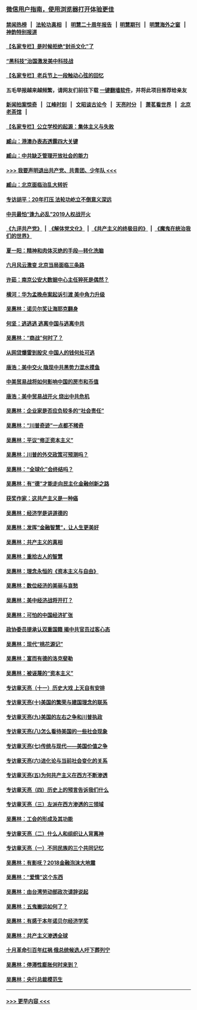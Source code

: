 ### [微信用户指南，使用浏览器打开体验更佳](https://github.com/gfw-breaker/banned-news1/blob/master/indexes/wechat-guide.md?t=0)
#### [禁闻热榜](热点新闻.md?t=0)  &nbsp;&nbsp;|&nbsp;&nbsp; [法轮功真相](https://github.com/gfw-breaker/truth/blob/master/README.md?t=0) &nbsp;&nbsp;|&nbsp;&nbsp; [明慧二十周年报告](https://github.com/gfw-breaker/mh-reports/blob/master/README.md?t=0) &nbsp;&nbsp;|&nbsp;&nbsp;[明慧期刊](https://github.com/gfw-breaker/mh-qikan) &nbsp;&nbsp;|&nbsp;&nbsp; [明慧海外之窗](https://github.com/gfw-breaker/mh-news/blob/master/README.md?t=0) &nbsp;&nbsp;|&nbsp;&nbsp; [神韵特别报道](https://github.com/gfw-breaker/mh-news/blob/master/shenyun.md?t=0)
#### [【名家专栏】是时候拒绝“封杀文化”了](../pages/nsc423/n11814093.md?t=02121502) 
#### [“黑科技”治国激发美中科技战](../pages/nsc423/n11638056.md?t=02121502) 
#### [【名家专栏】老兵节上一段触动心弦的回忆](../pages/nsc423/n11646016.md?t=02121502) 
#### 五毛举报越来越频繁，请网友们前往下载 [一键翻墙软件](https://github.com/gfw-breaker/ssr-accounts)，并将此项目推荐给亲友
#### [新闻拍案惊奇](https://github.com/gfw-breaker/banned-news1/blob/master/pages/link4.md) &nbsp;&nbsp;|&nbsp;&nbsp; [江峰时刻](https://github.com/gfw-breaker/banned-news1/blob/master/pages/link4.md) &nbsp;&nbsp;|&nbsp;&nbsp; [文昭谈古论今](https://github.com/gfw-breaker/banned-news1/blob/master/pages/link4.md) &nbsp;&nbsp;|&nbsp;&nbsp; [天亮时分](https://github.com/gfw-breaker/banned-news1/blob/master/pages/link4.md) &nbsp;&nbsp;|&nbsp;&nbsp; [萧茗看世界](https://github.com/gfw-breaker/banned-news1/blob/master/pages/link4.md) &nbsp;&nbsp;|&nbsp;&nbsp; [北京老茶馆](https://github.com/gfw-breaker/banned-news1/blob/master/pages/link4.md) &nbsp;&nbsp;|&nbsp;&nbsp; 
#### [【名家专栏】公立学校的起源：集体主义与失败](../pages/nsc423/n11601833.md?t=02121502) 
#### [臧山：港澳办表态透露四大关键](../pages/nsc423/n11421628.md?t=02121502) 
#### [臧山：中共缺乏管理开放社会的能力](../pages/nsc423/n11407457.md?t=02121502) 
#### [>>> 我要声明退出共产党、共青团、少年队 <<<](https://github.com/begood0513/goodnews/blob/master/quit/letter.md) 
#### [臧山：北京面临治乱大转折](../pages/nsc423/n11406895.md?t=02121502) 
#### [专访胡平：20年打压 法轮功屹立不倒意义深远](../pages/nsc423/n11398800.md?t=02121502) 
#### [中共最怕“逢九必乱”2019人权战开火](../pages/nsc423/n11385248.md?t=02121502) 
#### [《九评共产党》](https://github.com/begood0513/9ping.md/blob/master/README.md) &nbsp;|&nbsp; [《解体党文化》](../../../../jtdwh.md/blob/master/README.md)  &nbsp;|&nbsp; [《共产主义的终极目的》](../../../../gczydzjmd.md/blob/master/README.md) &nbsp;|&nbsp; [《魔鬼在统治我们的世界》](../../../../mgztzwmdsj.md/blob/master/README.md) 
#### [夏一阳：精神和肉体灭绝的手段—转化洗脑](../pages/nsc423/n11368250.md?t=02121502) 
#### [六月风云激变 北京当局面临三条路](../pages/nsc423/n11313668.md?t=02121502) 
#### [许茹：南京公安大数据中心主任猝死是偶然？](../pages/nsc423/n11064744.md?t=02121502) 
#### [横河：华为孟晚舟案起诉引渡 美中角力升级](../pages/nsc423/n11027230.md?t=02121502) 
#### [吴惠林：诺贝尔奖让海耶克翻身](../pages/nsc423/n10890049.md?t=02121502) 
#### [何坚：逃逃逃 逃离中国与逃离中共](../pages/nsc423/n10592891.md?t=02121502) 
#### [吴惠林：“商战”何时了？](../pages/nsc423/n10573558.md?t=02121502) 
#### [从网贷爆雷到股灾 中国人的钱何处可逃](../pages/nsc423/n10572800.md?t=02121502) 
#### [唐浩：美中交火 隐现中共黑势力混水摸鱼](../pages/nsc423/n10544040.md?t=02121502) 
#### [中美贸易战将如何影响中国的房市和币值](../pages/nsc423/n10543697.md?t=02121502) 
#### [唐浩：美中贸易战开火 烧出中共危机](../pages/nsc423/n10540126.md?t=02121502) 
#### [吴惠林：企业家是否应负较多的“社会责任”](../pages/nsc423/n10535022.md?t=02121502) 
#### [吴惠林：“川普奇迹”一点都不稀奇](../pages/nsc423/n10512808.md?t=02121502) 
#### [吴惠林：平议“修正资本主义”](../pages/nsc423/n10495724.md?t=02121502) 
#### [吴惠林：川普的外交政策可预测吗？](../pages/nsc423/n10462387.md?t=02121502) 
#### [吴惠林：“全球化”会终结吗？](../pages/nsc423/n10452838.md?t=02121502) 
#### [吴惠林：有“德”才能走向民主化金融创新之路](../pages/nsc423/n10432292.md?t=02121502) 
#### [获奖作家：这共产主义是一种癌](../pages/nsc423/n10431541.md?t=02121502) 
#### [吴惠林：经济学是讲道德的](../pages/nsc423/n10398014.md?t=02121502) 
#### [吴惠林：发挥“金融智慧”，让人生更美好](../pages/nsc423/n10375019.md?t=02121502) 
#### [吴惠林：共产主义的真相](../pages/nsc423/n10351394.md?t=02121502) 
#### [吴惠林：重拾古人的智慧](../pages/nsc423/n10337691.md?t=02121502) 
#### [吴惠林：理念永恒的《资本主义与自由》](../pages/nsc423/n10316274.md?t=02121502) 
#### [吴惠林：数位经济的美丽与哀愁](../pages/nsc423/n10292946.md?t=02121502) 
#### [吴惠林：美中经济战将开打？](../pages/nsc423/n10258825.md?t=02121502) 
#### [吴惠林：可怕的中国经济扩张](../pages/nsc423/n10219147.md?t=02121502) 
#### [政协委员提承认双重国籍 揭中共官员过客心态](../pages/nsc423/n10208809.md?t=02121502) 
#### [吴惠林：现代“桃花源记”](../pages/nsc423/n10185234.md?t=02121502) 
#### [吴惠林：富而有德的洛克斐勒](../pages/nsc423/n10142264.md?t=02121502) 
#### [吴惠林：被诬蔑的“资本主义”](../pages/nsc423/n10124816.md?t=02121502) 
#### [专访章天亮（十一）历史大戏 上天自有安排](../pages/nsc423/n10094905.md?t=02121502) 
#### [专访章天亮(十)美国的繁荣与建国理念的联系](../pages/nsc423/n10094899.md?t=02121502) 
#### [专访章天亮(九)美国的左右之争和川普执政](../pages/nsc423/n10094889.md?t=02121502) 
#### [专访章天亮(八)怎么看待美国的一些社会现象](../pages/nsc423/n10094857.md?t=02121502) 
#### [专访章天亮(七)传统与现代——美国价值之争](../pages/nsc423/n10093140.md?t=02121502) 
#### [专访章天亮(六)进化论与当前社会变化的关系](../pages/nsc423/n10092036.md?t=02121502) 
#### [专访章天亮(五)为何共产主义在西方不断渗透](../pages/nsc423/n10083620.md?t=02121502) 
#### [专访章天亮（四）历史上的预言告诉我们什么](../pages/nsc423/n10083606.md?t=02121502) 
#### [专访章天亮（三）左派在西方渗透的三领域](../pages/nsc423/n10081115.md?t=02121502) 
#### [吴惠林：工会的形成及其功能](../pages/nsc423/n10080633.md?t=02121502) 
#### [专访章天亮（二）什么人和组织让人背离神](../pages/nsc423/n10076637.md?t=02121502) 
#### [专访章天亮（一）不同民族的三个共同记忆](../pages/nsc423/n10074188.md?t=02121502) 
#### [吴惠林：有影呒？2018金融泡沫大地震](../pages/nsc423/n10040534.md?t=02121502) 
#### [吴惠林：“爱情”这个东西](../pages/nsc423/n10019423.md?t=02121502) 
#### [吴惠林：由台湾劳动部政次请辞说起](../pages/nsc423/n9979679.md?t=02121502) 
#### [吴惠林：五鬼搬运如何了？](../pages/nsc423/n9925338.md?t=02121502) 
#### [吴惠林：有感于本年诺贝尔经济学奖](../pages/nsc423/n9871883.md?t=02121502) 
#### [吴惠林：共产主义渗透全球](../pages/nsc423/n9812748.md?t=02121502) 
#### [十月革命引百年红祸 俄总统候选人吁下葬列宁](../pages/nsc423/n9810182.md?t=02121502) 
#### [吴惠林：停滞性膨胀何时来到？](../pages/nsc423/n9764136.md?t=02121502) 
#### [吴惠林：央行总裁模范生](../pages/nsc423/n9728134.md?t=02121502) 

----
#### [ >>> 更早内容 <<< ](../indexes/nsc423-earlier.md)
